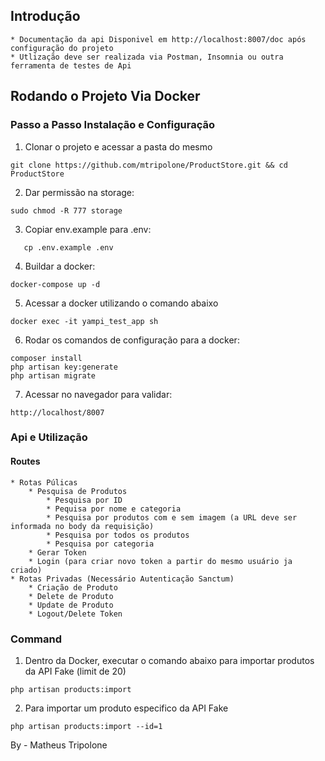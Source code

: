 ## Introdução

    * Documentação da api Disponivel em http://localhost:8007/doc após configuração do projeto
    * Utlização deve ser realizada via Postman, Insomnia ou outra ferramenta de testes de Api

## Rodando o Projeto Via Docker

### Passo a Passo Instalação e Configuração

1. Clonar o projeto e acessar a pasta do mesmo

```
git clone https://github.com/mtripolone/ProductStore.git && cd ProductStore
```

2. Dar permissão na storage:

```
sudo chmod -R 777 storage
```

3. Copiar env.example para .env:

```
   cp .env.example .env
```

4. Buildar a docker:

```
docker-compose up -d
```

5. Acessar a docker utilizando o comando abaixo

```
docker exec -it yampi_test_app sh
```

6. Rodar os comandos de configuração para a docker:

```
composer install
php artisan key:generate
php artisan migrate
```

7. Acessar no navegador para validar:

```
http://localhost/8007
```

### Api e Utilização

#### Routes
    * Rotas Púlicas
        * Pesquisa de Produtos
            * Pesquisa por ID
            * Pequisa por nome e categoria
            * Pesquisa por produtos com e sem imagem (a URL deve ser informada no body da requisição)
            * Pesquisa por todos os produtos
            * Pesquisa por categoria
        * Gerar Token 
        * Login (para criar novo token a partir do mesmo usuário ja criado)
    * Rotas Privadas (Necessário Autenticação Sanctum)
        * Criação de Produto
        * Delete de Produto
        * Update de Produto
        * Logout/Delete Token

### Command

1. Dentro da Docker, executar o comando abaixo para importar produtos da API Fake (limit de 20)
```
php artisan products:import
```

2. Para importar um produto especifico da API Fake
```
php artisan products:import --id=1
```

By - Matheus Tripolone